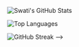 ![Swati's GitHub Stats](https://github-readme-stats.vercel.app/api?username=ShikhaSwati60&count_private=true&include_all_commits=true&show_icons=true&title_color=fff&icon_color=79ff97&text_color=9f9f9f&bg_color=2b2b52)

![Top Languages](https://github-readme-stats.vercel.app/api/top-langs/?username=ShikhaSwati60&layout=compact&title_color=fff&icon_color=79ff97&text_color=9f9f9f&bg_color=2b2b52)

 ![GitHub Streak](https://github-readme-streak-stats.herokuapp.com/?user=ShikhaSwati60&theme=dark&background=2b2b52) -->
